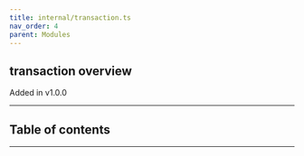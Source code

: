 ```yaml
---
title: internal/transaction.ts
nav_order: 4
parent: Modules
---
```


## transaction overview

Added in v1.0.0

---

<h2 class="text-delta">Table of contents</h2>

---
